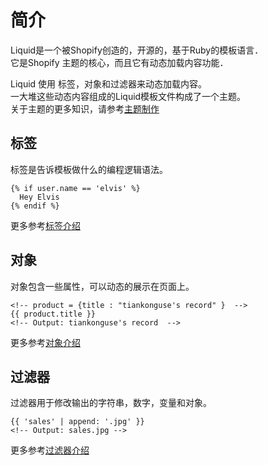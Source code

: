 # 简介

Liquid是一个被Shopify创造的，开源的，基于Ruby的模板语言．  
它是Shopify 主题的核心，而且它有动态加载内容功能．

Liquid 使用 标签，对象和过滤器来动态加载内容。  
一大堆这些动态内容组成的Liquid模板文件构成了一个主题。  
关于主题的更多知识，请参考[主题制作][templates]

## 标签 

标签是告诉模板做什么的编程逻辑语法。  

```
{% if user.name == 'elvis' %}
  Hey Elvis
{% endif %}
```

更多参考[标签介绍][tags]  

## 对象 

对象包含一些属性，可以动态的展示在页面上。

```
<!-- product = {title : "tiankonguse's record" }  -->
{{ product.title }}
<!-- Output: tiankonguse's record  -->
```

更多参考[对象介绍][objects]

## 过滤器 

过滤器用于修改输出的字符串，数字，变量和对象。  

```
{{ 'sales' | append: '.jpg' }} 
<!-- Output: sales.jpg -->
```

更多参考[过滤器介绍][filters]


[filters]: filters.md
[objects]: objects.md
[tags]: tags.md
[templates]: templates.md
